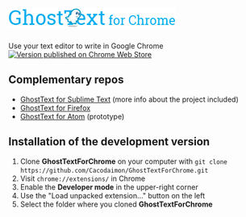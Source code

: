 # ![GhostText for Chrome](/promo/gt_banner-for-chrome.png)
Use your text editor to write in Google Chrome [![Version published on Chrome Web Store](https://img.shields.io/chrome-web-store/v/godiecgffnchndlihlpaajjcplehddca.svg)](https://chrome.google.com/webstore/detail/sublimetextarea/godiecgffnchndlihlpaajjcplehddca)


## Complementary repos

* [GhostText for Sublime Text](https://github.com/Cacodaimon/GhostText-for-SublimeText) (more info about the project included)
* [GhostText for Firefox](https://github.com/Cacodaimon/GhostText-for-Firefox)
* [GhostText for Atom](https://github.com/Cacodaimon/GhostText-for-Atom) (prototype)


## Installation of the development version

1. Clone **GhostTextForChrome** on your computer with `git clone https://github.com/Cacodaimon/GhostTextForChrome.git`
2. Visit `chrome://extensions/` in Chrome
3. Enable the **Developer mode** in the upper-right corner
4. Use the "Load unpacked extension…" button on the left
5. Select the folder where you cloned **GhostTextForChrome**
